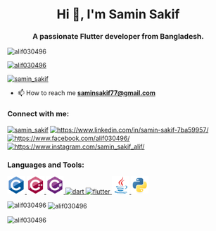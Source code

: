 <h1 align="center">Hi 👋, I'm Samin Sakif</h1>
<h3 align="center">A passionate Flutter developer from Bangladesh.</h3>

<p align="left"> <img src="https://komarev.com/ghpvc/?username=alif030496&label=Profile%20views&color=0e75b6&style=flat" alt="alif030496" /> </p>

<p align="left"> <a href="https://github.com/ryo-ma/github-profile-trophy"><img src="https://github-profile-trophy.vercel.app/?username=alif030496" alt="alif030496" /></a> </p>

<p align="left"> <a href="https://twitter.com/samin_sakif" target="blank"><img src="https://img.shields.io/twitter/follow/samin_sakif?logo=twitter&style=for-the-badge" alt="samin_sakif" /></a> </p>

- 📫 How to reach me **saminsakif77@gmail.com**

<h3 align="left">Connect with me:</h3>
<p align="left">
<a href="https://twitter.com/samin_sakif" target="blank"><img align="center" src="https://raw.githubusercontent.com/rahuldkjain/github-profile-readme-generator/master/src/images/icons/Social/twitter.svg" alt="samin_sakif" height="30" width="40" /></a>
<a href="https://linkedin.com/in/https://www.linkedin.com/in/samin-sakif-7ba59957/" target="blank"><img align="center" src="https://raw.githubusercontent.com/rahuldkjain/github-profile-readme-generator/master/src/images/icons/Social/linked-in-alt.svg" alt="https://www.linkedin.com/in/samin-sakif-7ba59957/" height="30" width="40" /></a>
<a href="https://fb.com/https://www.facebook.com/alif030496/" target="blank"><img align="center" src="https://raw.githubusercontent.com/rahuldkjain/github-profile-readme-generator/master/src/images/icons/Social/facebook.svg" alt="https://www.facebook.com/alif030496/" height="30" width="40" /></a>
<a href="https://instagram.com/https://www.instagram.com/samin_sakif_alif/" target="blank"><img align="center" src="https://raw.githubusercontent.com/rahuldkjain/github-profile-readme-generator/master/src/images/icons/Social/instagram.svg" alt="https://www.instagram.com/samin_sakif_alif/" height="30" width="40" /></a>
</p>

<h3 align="left">Languages and Tools:</h3>
<p align="left"> <a href="https://www.cprogramming.com/" target="_blank" rel="noreferrer"> <img src="https://raw.githubusercontent.com/devicons/devicon/master/icons/c/c-original.svg" alt="c" width="40" height="40"/> </a> <a href="https://www.w3schools.com/cpp/" target="_blank" rel="noreferrer"> <img src="https://raw.githubusercontent.com/devicons/devicon/master/icons/cplusplus/cplusplus-original.svg" alt="cplusplus" width="40" height="40"/> </a> <a href="https://www.w3schools.com/cs/" target="_blank" rel="noreferrer"> <img src="https://raw.githubusercontent.com/devicons/devicon/master/icons/csharp/csharp-original.svg" alt="csharp" width="40" height="40"/> </a> <a href="https://dart.dev" target="_blank" rel="noreferrer"> <img src="https://www.vectorlogo.zone/logos/dartlang/dartlang-icon.svg" alt="dart" width="40" height="40"/> </a> <a href="https://flutter.dev" target="_blank" rel="noreferrer"> <img src="https://www.vectorlogo.zone/logos/flutterio/flutterio-icon.svg" alt="flutter" width="40" height="40"/> </a> <a href="https://www.java.com" target="_blank" rel="noreferrer"> <img src="https://raw.githubusercontent.com/devicons/devicon/master/icons/java/java-original.svg" alt="java" width="40" height="40"/> </a> <a href="https://www.python.org" target="_blank" rel="noreferrer"> <img src="https://raw.githubusercontent.com/devicons/devicon/master/icons/python/python-original.svg" alt="python" width="40" height="40"/> </a> </p>

<p><img align="left" src="https://github-readme-stats.vercel.app/api/top-langs?username=alif030496&show_icons=true&locale=en&layout=compact" alt="alif030496" /></p>

<p>&nbsp;<img align="center" src="https://github-readme-stats.vercel.app/api?username=alif030496&show_icons=true&locale=en" alt="alif030496" /></p>

<p><img align="center" src="https://github-readme-streak-stats.herokuapp.com/?user=alif030496&" alt="alif030496" /></p>
